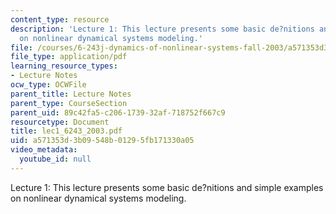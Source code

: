 ```yaml
---
content_type: resource
description: 'Lecture 1: This lecture presents some basic de?nitions and simple examples
  on nonlinear dynamical systems modeling.'
file: /courses/6-243j-dynamics-of-nonlinear-systems-fall-2003/a571353d3b09548b01295fb171330a05_lec1_6243_2003.pdf
file_type: application/pdf
learning_resource_types:
- Lecture Notes
ocw_type: OCWFile
parent_title: Lecture Notes
parent_type: CourseSection
parent_uid: 89c42fa5-c206-1739-32af-718752f667c9
resourcetype: Document
title: lec1_6243_2003.pdf
uid: a571353d-3b09-548b-0129-5fb171330a05
video_metadata:
  youtube_id: null
---
```

Lecture 1: This lecture presents some basic de?nitions and simple examples on nonlinear dynamical systems modeling.